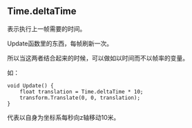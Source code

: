 ## Time.deltaTime
表示执行上一帧需要的时间。

Update函数里的东西，每帧刷新一次。

所以当这两者结合起来的时候，可以做如以时间而不以帧率的变量。

如：
		
	void Update() {
		float translation = Time.deltaTime * 10;
		transform.Translate(0, 0, translation);
	}
代表以自身为坐标系每秒向z轴移动10米。